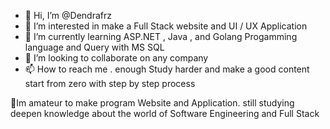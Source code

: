 - 👋 Hi, I’m @Dendrafrz
- 👀 I’m interested in make a Full Stack website and UI / UX Application 
- 🌱 I’m currently learning ASP.NET , Java , and Golang Progamming language and Query with MS SQL
- 💞️ I’m looking to collaborate on any company 
- 📫 How to reach me . enough Study harder and make a good content start from zero with step by step process

🔰Im amateur to make program Website and Application.
still studying deepen knowledge about the world of Software Engineering and Full Stack

